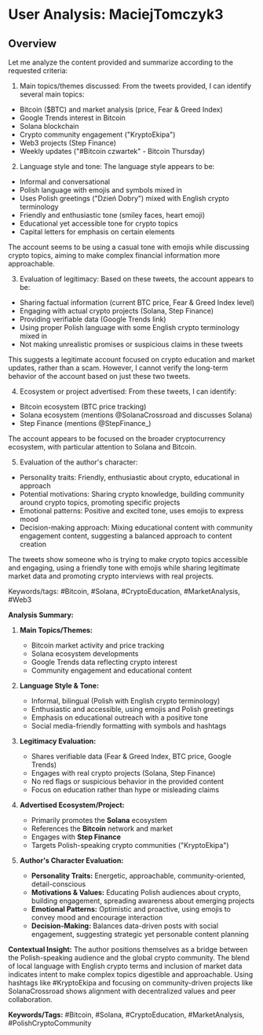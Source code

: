 # User Analysis: MaciejTomczyk3

## Overview

<think>
Let me analyze the content provided and summarize according to the requested criteria:

1. Main topics/themes discussed:
From the tweets provided, I can identify several main topics:
- Bitcoin ($BTC) and market analysis (price, Fear & Greed Index)
- Google Trends interest in Bitcoin
- Solana blockchain
- Crypto community engagement ("KryptoEkipa")
- Web3 projects (Step Finance)
- Weekly updates ("#Bitcoin czwartek" - Bitcoin Thursday)

2. Language style and tone:
The language style appears to be:
- Informal and conversational
- Polish language with emojis and symbols mixed in
- Uses Polish greetings ("Dzień Dobry") mixed with English crypto terminology
- Friendly and enthusiastic tone (smiley faces, heart emoji)
- Educational yet accessible tone for crypto topics
- Capital letters for emphasis on certain elements

The account seems to be using a casual tone with emojis while discussing crypto topics, aiming to make complex financial information more approachable.

3. Evaluation of legitimacy:
Based on these tweets, the account appears to be:
- Sharing factual information (current BTC price, Fear & Greed Index level)
- Engaging with actual crypto projects (Solana, Step Finance)
- Providing verifiable data (Google Trends link)
- Using proper Polish language with some English crypto terminology mixed in
- Not making unrealistic promises or suspicious claims in these tweets

This suggests a legitimate account focused on crypto education and market updates, rather than a scam. However, I cannot verify the long-term behavior of the account based on just these two tweets.

4. Ecosystem or project advertised:
From these tweets, I can identify:
- Bitcoin ecosystem (BTC price tracking)
- Solana ecosystem (mentions @SolanaCrossroad and discusses Solana)
- Step Finance (mentions @StepFinance_)

The account appears to be focused on the broader cryptocurrency ecosystem, with particular attention to Solana and Bitcoin.

5. Evaluation of the author's character:
- Personality traits: Friendly, enthusiastic about crypto, educational in approach
- Potential motivations: Sharing crypto knowledge, building community around crypto topics, promoting specific projects
- Emotional patterns: Positive and excited tone, uses emojis to express mood
- Decision-making approach: Mixing educational content with community engagement content, suggesting a balanced approach to content creation

The tweets show someone who is trying to make crypto topics accessible and engaging, using a friendly tone with emojis while sharing legitimate market data and promoting crypto interviews with real projects.

Keywords/tags: #Bitcoin, #Solana, #CryptoEducation, #MarketAnalysis, #Web3
</think>

**Analysis Summary:**

1. **Main Topics/Themes:**
   - Bitcoin market activity and price tracking
   - Solana ecosystem developments
   - Google Trends data reflecting crypto interest
   - Community engagement and educational content

2. **Language Style & Tone:**
   - Informal, bilingual (Polish with English crypto terminology)
   - Enthusiastic and accessible, using emojis and Polish greetings
   - Emphasis on educational outreach with a positive tone
   - Social media-friendly formatting with symbols and hashtags

3. **Legitimacy Evaluation:**
   - Shares verifiable data (Fear & Greed Index, BTC price, Google Trends)
   - Engages with real crypto projects (Solana, Step Finance)
   - No red flags or suspicious behavior in the provided content
   - Focus on education rather than hype or misleading claims

4. **Advertised Ecosystem/Project:**
   - Primarily promotes the **Solana** ecosystem
   - References the **Bitcoin** network and market
   - Engages with **Step Finance**
   - Targets Polish-speaking crypto communities ("KryptoEkipa")

5. **Author's Character Evaluation:**
   - **Personality Traits:** Energetic, approachable, community-oriented, detail-conscious
   - **Motivations & Values:** Educating Polish audiences about crypto, building engagement, spreading awareness about emerging projects
   - **Emotional Patterns:** Optimistic and proactive, using emojis to convey mood and encourage interaction
   - **Decision-Making:** Balances data-driven posts with social engagement, suggesting strategic yet personable content planning

**Contextual Insight:**
The author positions themselves as a bridge between the Polish-speaking audience and the global crypto community. The blend of local language with English crypto terms and inclusion of market data indicates intent to make complex topics digestible and approachable. Using hashtags like #KryptoEkipa and focusing on community-driven projects like SolanaCrossroad shows alignment with decentralized values and peer collaboration.

**Keywords/Tags:**
#Bitcoin, #Solana, #CryptoEducation, #MarketAnalysis, #PolishCryptoCommunity